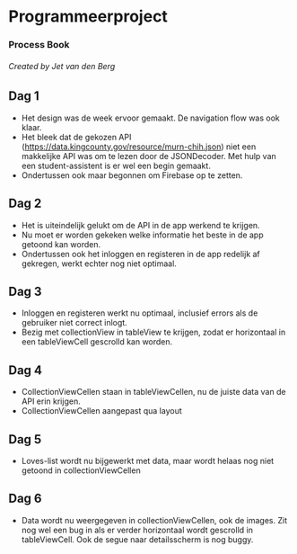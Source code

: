 # Programmeerproject

### Process Book
###### Created by Jet van den Berg

## Dag 1
* Het design was de week ervoor gemaakt. De navigation flow was ook klaar. 
* Het bleek dat de gekozen API (https://data.kingcounty.gov/resource/murn-chih.json) niet een makkelijke API was om te lezen door de JSONDecoder. Met hulp van een student-assistent is er wel een begin gemaakt. 
* Ondertussen ook maar begonnen om Firebase op te zetten.

## Dag 2
* Het is uiteindelijk gelukt om de API in de app werkend te krijgen. 
* Nu moet er worden gekeken welke informatie het beste in de app getoond kan worden. 
* Ondertussen ook het inloggen en registeren in de app redelijk af gekregen, werkt echter nog niet optimaal.

## Dag 3
* Inloggen en registeren werkt nu optimaal, inclusief errors als de gebruiker niet correct inlogt.
* Bezig met collectionView in tableView te krijgen, zodat er horizontaal in een tableViewCell gescrolld kan worden.

## Dag 4
* CollectionViewCellen staan in tableViewCellen, nu de juiste data van de API erin krijgen.
* CollectionViewCellen aangepast qua layout

## Dag 5
* Loves-list wordt nu bijgewerkt met data, maar wordt helaas nog niet getoond in collectionViewCellen

## Dag 6
* Data wordt nu weergegeven in collectionViewCellen, ook de images. Zit nog wel een bug in als er verder horizontaal wordt gescrolld in tableViewCell. Ook de segue naar detailsscherm is nog buggy.
